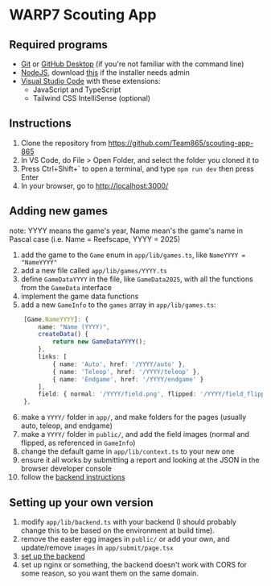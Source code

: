 # WARP7 Scouting App

## Required programs

- [Git](https://git-scm.org/download) or [GitHub Desktop](https://desktop.github.com/download/) (if you're not familiar with the command line)
- [NodeJS](https://nodejs.org), download [this](https://nodejs.org/dist/v22.13.1/node-v22.13.1-win-x64.zip) if the installer needs admin
- [Visual Studio Code](https://code.visualstudio.com) with these extensions:
  - JavaScript and TypeScript
  - Tailwind CSS IntelliSense (optional)
  
## Instructions

1. Clone the repository from https://github.com/Team865/scouting-app-865
2. In VS Code, do File > Open Folder, and select the folder you cloned it to
3. Press Ctrl+Shift+\` to open a terminal, and type `npm run dev` then press Enter
4. In your browser, go to [http://localhost:3000/]()

## Adding new games

note: YYYY means the game's year, Name mean's the game's name in Pascal case (i.e. Name = Reefscape, YYYY = 2025)

1. add the game to the `Game` enum in `app/lib/games.ts`, like `NameYYYY = "NameYYYY"`
2. add a new file called `app/lib/games/YYYY.ts`
3. define `GameDataYYYY` in the file, like `GameData2025`, with all the functions from the `GameData` interface
4. implement the game data functions
5. add a new `GameInfo` to the `games` array in `app/lib/games.ts`:
```typescript
    [Game.NameYYYY]: {
        name: "Name (YYYY)",
        createData() {
            return new GameDataYYYY();
        },
        links: [
            { name: 'Auto', href: '/YYYY/auto' },
            { name: 'Teleop', href: '/YYYY/teleop' },
            { name: 'Endgame', href: '/YYYY/endgame' }
        ],
        field: { normal: '/YYYY/field.png', flipped: '/YYYY/field_flipped.png' }
    },
```
6. make a `YYYY/` folder in `app/`, and make folders for the pages (usually auto, teleop, and endgame)
7. make a `YYYY/` folder in `public/`, and add the field images (normal and flipped, as referenced in `GameInfo`)
8. change the default game in `app/lib/context.ts` to your new one
9. ensure it all works by submitting a report and looking at the JSON in the browser developer console
10.  follow the [backend instructions](https://github.com/Team865/scouting-backend-865)

## Setting up your own version

1. modify `app/lib/backend.ts` with your backend (I should probably change this to be based on the environment at build time).
2. remove the easter egg images in `public/` or add your own, and update/remove `images` in `app/submit/page.tsx`
3. [set up the backend](https://github.com/Team865/scouting-backend-865)
4. set up nginx or something, the backend doesn't work with CORS for some reason, so you want them on the same domain.
